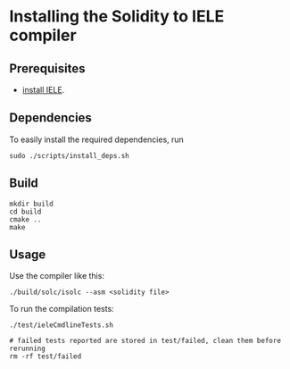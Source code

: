 # Installing the Solidity to IELE compiler

## Prerequisites

* [install IELE](https://github.com/runtimeverification/iele-semantics/blob/master/INSTALL.md).

## Dependencies
To easily install the required dependencies, run 
```
sudo ./scripts/install_deps.sh
```

## Build

```
mkdir build
cd build
cmake ..
make
```

## Usage

Use the compiler like this:
```
./build/solc/isolc --asm <solidity file>
```

To run the compilation tests:
```
./test/ieleCmdlineTests.sh

# failed tests reported are stored in test/failed, clean them before rerunning
rm -rf test/failed
```
